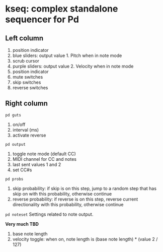 # kseq: complex standalone sequencer for Pd

## Left column

1. position indicator
2. blue sliders: output value 1. Pitch when in note mode
3. scrub cursor
4. purple sliders: output value 2. Velocity when in note mode
5. position indicator
6. mute switches
7. skip switches
8. reverse switches

## Right column

`pd guts`
1. on/off
2. interval (ms)
3. activate reverse

`pd output`
1. toggle note mode (default CC)
2. MIDI channel for CC and notes
3. last sent values 1 and 2
4. set CC#s

`pd probs`
1. skip probability: if skip is on this step, jump to a random step that has skip on with this probability, otherwise continue
2. reverse probability: if reverse is on this step, reverse current directionality with this probability, otherwise continue

`pd noteset`
Settings related to note output.

**Very much TBD**

1. base note length
2. velocity toggle: when on, note length is (base note length) * (value 2 / 127)
